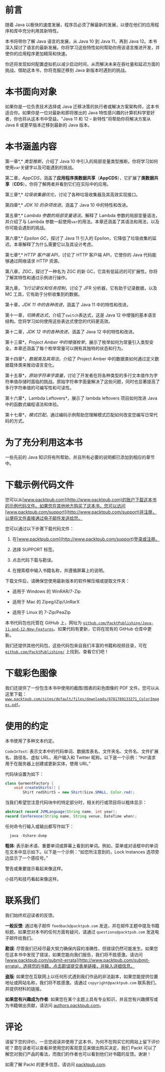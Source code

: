 # 前言

随着 Java 以极快的速度发展，程序员必须了解最新的发展，以便在他们的应用程序和库中充分利用其新特性。

本书将带你了解 Java 语言的发展，从 Java 10 到 Java 11，再到 Java 12。本书深入探讨了语言的最新发展。你将学习这些特性如何帮助你用该语言推进开发，并使你的应用程序更加精简和快速。

你还将发现如何配置虚拟机以减少启动时间，从而解决未来在吞吐量和延迟方面的挑战。借助这本书，你将克服迁移到 Java 新版本时遇到的挑战。

# 本书面向对象

如果你是一位负责技术选择或 Java 迁移决策的执行者或解决方案架构师，这本书适合你。如果你是一位对最新和即将推出的 Java 特性感兴趣的计算机科学爱好者，你也将从这本书中受益。"Java 11 和 12 – 新特性"将帮助你将解决方案从 Java 8 或更早版本迁移到最新的 Java 版本。

# 本书涵盖内容

第一章*,* *类型推断*，介绍了 Java 10 中引入的局部变量类型推断。你将学习如何使用`var`关键字以及可能遇到的挑战。

第二章，*AppCDS*，涵盖了**应用程序类数据共享**（**AppCDS**），它扩展了**类数据共享**（**CDS**）。你将了解两者并看到它们在实际中的应用。

第三章*,* *垃圾收集器优化*，讨论了各种垃圾收集器及其高效实现接口。

第四章*,* *JDK 10 的杂项改进*，涵盖了 Java 10 中的特性和改进。

第五章*,* *Lambda 参数的局部变量语法*，解释了 Lambda 参数的局部变量语法，并介绍了与 Lambda 参数一起使用`var`的用法。本章还涵盖了其语法和用法，以及你可能会遇到的挑战。

第六章*,* *Epsilon GC*，探讨了 Java 11 引入的 Epsilon，它降低了垃圾收集的延迟。本章解释了为什么需要它以及其设计考虑。

第七章*,* *HTTP 客户端 API*，讨论了 HTTP 客户端 API，它使你的 Java 代码能够通过网络请求 HTTP 资源。

第八章，*ZGC*，探讨了一种名为 ZGC 的新 GC，它具有低延迟的可扩展性。你将了解其特性和通过示例进行操作。

第九章，*飞行记录仪和任务控制*，讨论了 JFR 分析器，它有助于记录数据，以及 MC 工具，它有助于分析收集到的数据。

第十章，*JDK 11 中的各种改进*，涵盖了 Java 11 中的特性和改进。

第十一章，*切换表达式*，介绍了`switch`表达式，这是 Java 12 中增强的基本语言结构。您将学习如何使用这些表达式使您的代码更高效。

第十二章，*JDK 12 中的各种改进*，涵盖了 Java 12 中的特性和改进。

第十三章*，*Project Amber 中的增强枚举*，展示了枚举如何为常量引入类型安全。本章还涵盖了每个枚举常量可以拥有其独特的状态和行为。

第十四章*，*数据类及其用法*，介绍了 Project Amber 中的数据类如何通过定义数据载体类来推动语言变化。

第十五章*，*原始字符串字面量*，讨论了开发者在将各种类型的多行文本值作为字符串值存储时面临的挑战。原始字符串字面量解决了这些问题，同时也显著提高了多行字符串值的可编写性和可读性。

第十六章*，Lambda Leftovers*，展示了 lambda leftovers 项目如何改进 Java 中的函数式编程语法和体验。

第十七章*，*模式匹配*，通过编码示例帮助您理解模式匹配如何改变您编写日常代码的方式。

# 为了充分利用这本书

一些先前的 Java 知识将有所帮助，并且所有必要的说明都已添加到相应的章节中。

# 下载示例代码文件

您可以从[www.packtpub.com](http://www.packtpub.com)的账户下载这本书的示例代码文件。如果您在其他地方购买了这本书，您可以访问[www.packtpub.com/support](http://www.packtpub.com/support)并注册，以便将文件直接通过电子邮件发送给您。

您可以通过以下步骤下载代码文件：

1.  在[www.packtpub.com](http://www.packtpub.com/support)登录或注册。

1.  选择 SUPPORT 标签。

1.  点击代码下载与勘误。

1.  在搜索框中输入书籍名称，并遵循屏幕上的说明。

下载文件后，请确保您使用最新版本的软件解压缩或提取文件夹：

+   适用于 Windows 的 WinRAR/7-Zip

+   适用于 Mac 的 Zipeg/iZip/UnRarX

+   适用于 Linux 的 7-Zip/PeaZip

本书代码包也托管在 GitHub 上，网址为 [`github.com/PacktPublishing/Java-11-and-12-New-Features`](https://github.com/PacktPublishing/Java-11-and-12-New-Features)。如果代码有更新，它将在现有的 GitHub 仓库中更新。

我们还提供其他代码包，这些代码包来自我们丰富的书籍和视频目录，可在 [`github.com/PacktPublishing/`](https://github.com/PacktPublishing/) 上找到。查看它们吧！

# 下载彩色图像

我们还提供了一份包含本书中使用的截图/图表的彩色图像的 PDF 文件。您可以从这里下载：[`www.packtpub.com/sites/default/files/downloads/9781789133271_ColorImages.pdf`](https://www.packtpub.com/sites/default/files/downloads/9781789133271_ColorImages.pdf)。

# 使用的约定

本书使用了多种文本约定。

`CodeInText`: 表示文本中的代码单词、数据库表名、文件夹名、文件名、文件扩展名、路径名、虚拟 URL、用户输入和 Twitter 昵称。以下是一个示例：“`PUT`请求用于在服务器上创建或更新实体，使用 URI。”

代码块设置为如下：

```java
class GarmentFactory { 
    void createShirts() { 
        Shirt redShirtS = new Shirt(Size.SMALL, Color.red); 
```

当我们希望您注意代码块中的特定部分时，相关的行或项目将以粗体显示：

```java
abstract record JVMLanguage(String name, int year); 
record Conference(String name, String venue, DateTime when); 
```

任何命令行输入或输出都写作如下：

```java
  java -Xshare:dump   
```

**粗体**: 表示新术语、重要单词或屏幕上看到的单词。例如，菜单或对话框中的单词在文本中显示如下。以下是一个示例：“如您所注意到的，Lock Instances 选项旁边显示了一个感叹号。”

警告或重要提示看起来像这样。

小技巧和技巧看起来像这样。

# 联系我们

我们始终欢迎读者的反馈。

**一般反馈**: 通过电子邮件 `feedback@packtpub.com` 发送，并在邮件主题中提及书籍标题。如果您对本书的任何方面有疑问，请通过 `questions@packtpub.com` 发送电子邮件给我们。

**勘误**: 尽管我们已经尽最大努力确保内容的准确性，但错误仍然可能发生。如果您在这本书中发现了错误，如果您能向我们报告，我们将不胜感激。请访问 [www.packtpub.com/submit-errata](http://www.packtpub.com/submit-errata)，选择您的书籍，点击勘误提交表单链接，并输入详细信息。

**盗版**: 如果您在互联网上以任何形式遇到我们作品的非法副本，如果您能提供位置地址或网站名称，我们将不胜感激。请通过 `copyright@packtpub.com` 联系我们，并提供材料的链接。

**如果您有兴趣成为作者**: 如果您在某个主题上具有专业知识，并且您有兴趣撰写或为书籍做出贡献，请访问 [authors.packtpub.com](http://authors.packtpub.com/)。

# 评论

请留下您的评价。一旦您阅读并使用了这本书，为何不在购买它的网站上留下评价呢？潜在读者可以查看并使用您的客观意见来做出购买决定，我们 Packt 可以了解您对我们产品的看法，而我们的作者也可以看到他们对书籍的反馈。谢谢！

如需了解 Packt 的更多信息，请访问 [packtpub.com](https://www.packtpub.com/).
